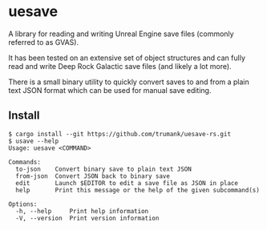 # uesave

A library for reading and writing Unreal Engine save files (commonly referred to
as GVAS).

It has been tested on an extensive set of object structures and can fully read
and write Deep Rock Galactic save files (and likely a lot more).

There is a small binary utility to quickly convert saves to and from a plain
text JSON format which can be used for manual save editing.

## Install

```console
$ cargo install --git https://github.com/trumank/uesave-rs.git
$ usave --help
Usage: uesave <COMMAND>

Commands:
  to-json    Convert binary save to plain text JSON
  from-json  Convert JSON back to binary save
  edit       Launch $EDITOR to edit a save file as JSON in place
  help       Print this message or the help of the given subcommand(s)

Options:
  -h, --help     Print help information
  -V, --version  Print version information

```
